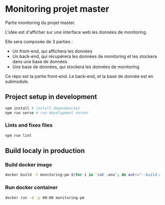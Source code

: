 # Monitoring projet master

Partie monitoring du projet master.

L'idée est d'afficher sur une interface web les données de monitoring.

Elle sera composée de 3 parties :

- Un front-end, qui affichera les données
- Un back-end, qui récupérera les données de monitoring et les stockera dans une base de données
- Une base de données, qui stockera les données de monitoring

Ce répo est la partie front-end. Le back-end, et la base de donnée est en submodule.


## Project setup in development
```bash
npm install # install dependencies
npm run serve # run development server
```

### Lints and fixes files
```bash
npm run lint
```

## Build localy in production

### Build docker image
```bash
docker build -t monitoring-pm $(for i in `cat .env`; do out+="--build-arg $i " ; done; echo $out;out="") .
```

### Run docker container
```bash
docker run -d -p 80:80 monitoring-pm
```